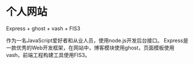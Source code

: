 # 个人网站
Express + ghost + vash + FIS3

作为一名JavaScript爱好者和从业人员，使用node.js开发后台接口。
Express是一款优秀的Web开发框架，在网站中，博客模块使用ghost，页面模板使用vash，前端工程构建工具使用FIS3。


